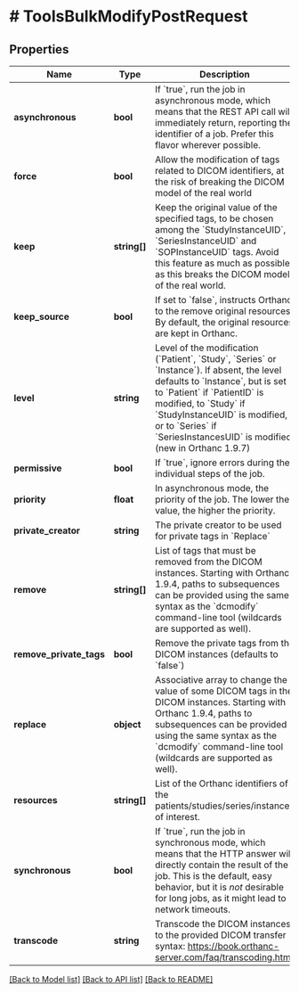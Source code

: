 # # ToolsBulkModifyPostRequest

## Properties

Name | Type | Description | Notes
------------ | ------------- | ------------- | -------------
**asynchronous** | **bool** | If &#x60;true&#x60;, run the job in asynchronous mode, which means that the REST API call will immediately return, reporting the identifier of a job. Prefer this flavor wherever possible. | [optional]
**force** | **bool** | Allow the modification of tags related to DICOM identifiers, at the risk of breaking the DICOM model of the real world | [optional]
**keep** | **string[]** | Keep the original value of the specified tags, to be chosen among the &#x60;StudyInstanceUID&#x60;, &#x60;SeriesInstanceUID&#x60; and &#x60;SOPInstanceUID&#x60; tags. Avoid this feature as much as possible, as this breaks the DICOM model of the real world. | [optional]
**keep_source** | **bool** | If set to &#x60;false&#x60;, instructs Orthanc to the remove original resources. By default, the original resources are kept in Orthanc. | [optional]
**level** | **string** | Level of the modification (&#x60;Patient&#x60;, &#x60;Study&#x60;, &#x60;Series&#x60; or &#x60;Instance&#x60;). If absent, the level defaults to &#x60;Instance&#x60;, but is set to &#x60;Patient&#x60; if &#x60;PatientID&#x60; is modified, to &#x60;Study&#x60; if &#x60;StudyInstanceUID&#x60; is modified, or to &#x60;Series&#x60; if &#x60;SeriesInstancesUID&#x60; is modified. (new in Orthanc 1.9.7) | [optional]
**permissive** | **bool** | If &#x60;true&#x60;, ignore errors during the individual steps of the job. | [optional]
**priority** | **float** | In asynchronous mode, the priority of the job. The lower the value, the higher the priority. | [optional]
**private_creator** | **string** | The private creator to be used for private tags in &#x60;Replace&#x60; | [optional]
**remove** | **string[]** | List of tags that must be removed from the DICOM instances. Starting with Orthanc 1.9.4, paths to subsequences can be provided using the same syntax as the &#x60;dcmodify&#x60; command-line tool (wildcards are supported as well). | [optional]
**remove_private_tags** | **bool** | Remove the private tags from the DICOM instances (defaults to &#x60;false&#x60;) | [optional]
**replace** | **object** | Associative array to change the value of some DICOM tags in the DICOM instances. Starting with Orthanc 1.9.4, paths to subsequences can be provided using the same syntax as the &#x60;dcmodify&#x60; command-line tool (wildcards are supported as well). | [optional]
**resources** | **string[]** | List of the Orthanc identifiers of the patients/studies/series/instances of interest. | [optional]
**synchronous** | **bool** | If &#x60;true&#x60;, run the job in synchronous mode, which means that the HTTP answer will directly contain the result of the job. This is the default, easy behavior, but it is *not* desirable for long jobs, as it might lead to network timeouts. | [optional]
**transcode** | **string** | Transcode the DICOM instances to the provided DICOM transfer syntax: https://book.orthanc-server.com/faq/transcoding.html | [optional]

[[Back to Model list]](../../README.md#models) [[Back to API list]](../../README.md#endpoints) [[Back to README]](../../README.md)
